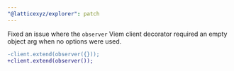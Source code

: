 ```yaml
---
"@latticexyz/explorer": patch
---
```


Fixed an issue where the `observer` Viem client decorator required an empty object arg when no options were used.

```diff
-client.extend(observer({}));
+client.extend(observer());
```

